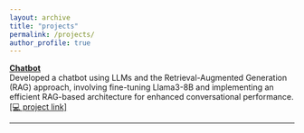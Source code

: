 ```yaml
---
layout: archive
title: "projects"
permalink: /projects/
author_profile: true
---
```


<!-- ################# -->

<b>[Chatbot](https://github.com/danfarh/generative-chatbot)</b> <br>
Developed a chatbot using LLMs and the Retrieval-Augmented Generation (RAG) approach, involving fine-tuning Llama3-8B and implementing an efficient RAG-based architecture for enhanced conversational performance.
[[💻 project link]](https://github.com/danfarh/generative-chatbot)
<hr>
<!-- ################# -->

